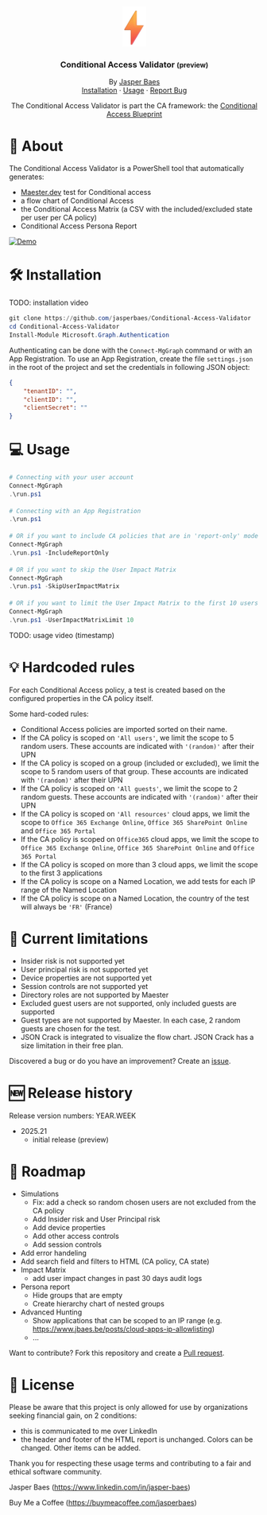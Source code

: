 <br>
<p align="center">
  <a href="https://jbaes.be/CAB">
    <img src="./assets/logo.png" alt="Logo" height="80">
  </a>
  <h3 align="center">Conditional Access Validator <small>(preview)</small></h3>
  <p align="center"> 
    By <a href="https://www.linkedin.com/in/jasper-baes">Jasper Baes</a>
    <br />
    <a href="https://github.com/jasperbaes/Conditional-Access-Validator#%EF%B8%8F-installation">Installation</a>
    ·
     <a href="https://github.com/jasperbaes/Conditional-Access-Validator#-usage">Usage</a>
    ·
    <a href="https://github.com/jasperbaes/Conditional-Access-Validator/issues">Report Bug</a>
  </p>
</p>

<p align="center">The Conditional Access Validator is part the CA framework: the <a href="https://www.jbaes.be/CAB">Conditional Access Blueprint</a></p>

# 🚀 About

The Conditional Access Validator is a PowerShell tool that automatically generates:
- <a href="https://maester.dev">Maester.dev</a> test for Conditional access
- a flow chart of Conditional Access
- the Conditional Access Matrix (a CSV with the included/excluded state per user per CA policy)
- Conditional Access Persona Report

[![Demo](https://img.youtube.com/vi/2vWtJ_D5Pd4/0.jpg)](https://www.youtube.com/watch?v=2vWtJ_D5Pd4)

# 🛠️ Installation

TODO: installation video

```powershell
git clone https://github.com/jasperbaes/Conditional-Access-Validator
cd Conditional-Access-Validator
Install-Module Microsoft.Graph.Authentication
```

Authenticating can be done with the `Connect-MgGraph` command or with an App Registration. To use an App Registration, create the file `settings.json` in the root of the project and set the credentials in following JSON object:

```json
{
    "tenantID": "",
    "clientID": "",
    "clientSecret": ""
}
```

# 💻 Usage

```powershell
# Connecting with your user account
Connect-MgGraph
.\run.ps1

# Connecting with an App Registration
.\run.ps1

# OR if you want to include CA policies that are in 'report-only' mode
Connect-MgGraph
.\run.ps1 -IncludeReportOnly

# OR if you want to skip the User Impact Matrix
Connect-MgGraph
.\run.ps1 -SkipUserImpactMatrix

# OR if you want to limit the User Impact Matrix to the first 10 users
Connect-MgGraph
.\run.ps1 -UserImpactMatrixLimit 10
```

TODO: usage video (timestamp)

# 💡 Hardcoded rules

For each Conditional Access policy, a test is created based on the configured properties in the CA policy itself.

Some hard-coded rules:
- Conditional Access policies are imported sorted on their name.
- If the CA policy is scoped on `'All users'`, we limit the scope to 5 random users. These accounts are indicated with `'(random)'` after their UPN
- If the CA policy is scoped on a group (included or excluded), we limit the scope to 5 random users of that group. These accounts are indicated with `'(random)'` after their UPN
- If the CA policy is scoped on `'All guests'`, we limit the scope to 2 random guests. These accounts are indicated with `'(random)'` after their UPN
- If the CA policy is scoped on `'All resources'` cloud apps, we limit the scope to `Office 365 Exchange Online`, `Office 365 SharePoint Online` and `Office 365 Portal`
- If the CA policy is scoped on `Office365` cloud apps, we limit the scope to `Office 365 Exchange Online`, `Office 365 SharePoint Online` and `Office 365 Portal`
- If the CA policy is scoped on more than 3 cloud apps, we limit the scope to the first 3 applications
- If the CA policy is scope on a Named Location, we add tests for each IP range of the Named Location
- If the CA policy is scope on a Named Location, the country of the test will always be `'FR'` (France)

# 🚧 Current limitations  
- Insider risk is not supported yet
- User principal risk is not supported yet
- Device properties are not supported yet
- Session controls are not supported yet
- Directory roles are not supported by Maester
- Excluded guest users are not supported, only included guests are supported
- Guest types are not supported by Maester. In each case, 2 random guests are chosen for the test.
- JSON Crack is integrated to visualize the flow chart. JSON Crack has a size limitation in their free plan.

Discovered a bug or do you have an improvement? Create an <a href="https://github.com/jasperbaes/Conditional-Access-Validator/issues">issue</a>.

# 🆕 Release history

Release version numbers: YEAR.WEEK

- 2025.21
  - initial release (preview)

# 🏁 Roadmap
- Simulations
  - Fix: add a check so random chosen users are not excluded from the CA policy
  - Add Insider risk and User Principal risk
  - Add device properties
  - Add other access controls
  - Add session controls
- Add error handeling
- Add search field and filters to HTML (CA policy, CA state)
- Impact Matrix
  - add user impact changes in past 30 days audit logs
- Persona report
  - Hide groups that are empty
  - Create hierarchy chart of nested groups
- Advanced Hunting
  - Show applications that can be scoped to an IP range (e.g. https://www.jbaes.be/posts/cloud-apps-ip-allowlisting)
  - ...

Want to contribute? Fork this repository and create a <a href="https://github.com/jasperbaes/Conditional-Access-Validator/pulls">Pull request</a>.

# 📜 License

Please be aware that this project is only allowed for use by organizations seeking financial gain, on 2 conditions:
- this is communicated to me over LinkedIn
- the header and footer of the HTML report is unchanged. Colors can be changed. Other items can be added.

Thank you for respecting these usage terms and contributing to a fair and ethical software community. 

Jasper Baes (https://www.linkedin.com/in/jasper-baes)

Buy Me a Coffee (https://buymeacoffee.com/jasperbaes)